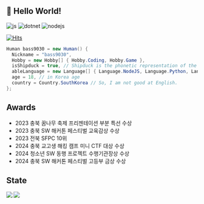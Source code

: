 ## 👋 Hello World!

![js](https://img.shields.io/badge/JavaScript-F7DF1E?style=for-the-badge&logo=JavaScript&logoColor=black)
![dotnet](https://img.shields.io/badge/.NET-5C2D91?style=for-the-badge&logo=.net&logoColor=white)
![nodejs](https://img.shields.io/badge/Node.js-43853D?style=for-the-badge&logo=node.js&logoColor=white)

[![Hits](https://hits.seeyoufarm.com/api/count/incr/badge.svg?url=https%3A%2F%2Fgithub.com%2Fbass9030%2Fbass9030&count_bg=%2379C83D&title_bg=%23555555&icon=&icon_color=%23E7E7E7&title=hits&edge_flat=false)](https://hits.seeyoufarm.com)

```C#
Human bass9030 = new Human() {
  Nickname = "bass9030",
  Hobby = new Hobby[] { Hobby.Coding, Hobby.Game },
  isShipduck = true, // Shipduck is the phonetic representation of the Korean word "씹덕" (similar to "weeb" or "otaku").
  ableLanguage = new Language[] { Language.NodeJS, Language.Python, Language.CS },
  age = 18, // in Korea age
  country = Country.SouthKorea // So, I am not good at English.
};
```

## Awards

-   2023 충북 꿈나무 축제 프리젠테이션 부분 특선 수상
-   2023 충북 SW 해커톤 페스티벌 교육감상 수상
-   2023 전북 SFPC 10위
-   2024 충북 교고생 해킹 캠프 미니 CTF 대상 수상
-   2024 청소년 SW 동행 프로젝트 수행기관장상 수상
-   2024 충북 SW 해커톤 페스티벌 고등부 금상 수상

## State

<img src="https://github-readme-stats.vercel.app/api?username=bass9030&count_private=true" align="left">
<img src="https://github-readme-stats.vercel.app/api/top-langs/?username=bass9030&layout=compact" align="left">
